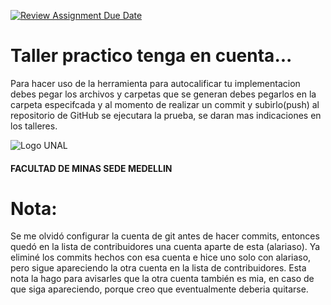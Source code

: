 [![Review Assignment Due Date](https://classroom.github.com/assets/deadline-readme-button-24ddc0f5d75046c5622901739e7c5dd533143b0c8e959d652212380cedb1ea36.svg)](https://classroom.github.com/a/cW56oGbv)
# Taller practico tenga en cuenta...

Para hacer uso de la herramienta para autocalificar tu implementacion debes pegar los archivos y carpetas que se generan debes pegarlos en la carpeta especifcada y al momento de realizar un commit y subirlo(push) al repositorio de GitHub se ejecutara la prueba, se daran mas indicaciones en los talleres.

![Logo UNAL](https://github.com/POO-UNALMED/useful/blob/master/img/escudoUnal_black.png)

#### FACULTAD DE MINAS SEDE MEDELLIN

# Nota:

Se me olvidó configurar la cuenta de git antes de hacer commits, entonces quedó en la lista de
contribuidores una cuenta aparte de esta (alariaso). Ya eliminé los commits hechos con esa cuenta e
hice uno solo con alariaso, pero sigue apareciendo la otra cuenta en la lista de contribuidores.
Esta nota la hago para avisarles que la otra cuenta también es mia, en caso de que siga
apareciendo, porque creo que eventualmente deberia quitarse.
